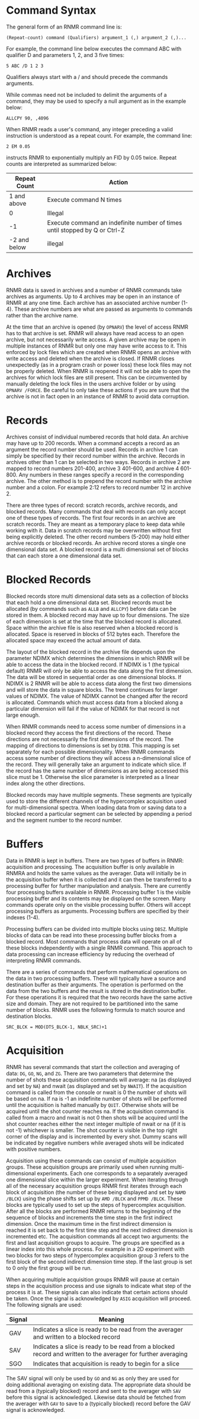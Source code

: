 # Command Syntax
The general form of an RNMR command line is:

    (Repeat-count) command (Qualifiers) argument_1 (,) argument_2 (,)...

For example, the command line below executes the command ABC with qualifier D and parameters 1, 2, and 3 five times:

    5 ABC /D 1 2 3

Qualifiers always start with a / and should precede the commands arguments.

While commas need not be included to delimit the arguments of a command, they may be used to specify a null
argument as in the example below:

    ALLCPY 90, ,4096

When RNMR reads a user's command, any integer preceding a valid instruction is understood as a repeat count. For
example, the command line:

    2 EM 0.05

instructs RNMR to exponentially multiply an FID by 0.05 twice.
Repeat counts are interpreted as summarized below:

Repeat Count | Action
------------ | ------
1 and above  | Execute command N times
0            | Illegal
-1           | Execute command an indefinite number of times until stopped by Q or Ctrl-Z
-2 and below | illegal

# Archives
RNMR data is saved in archives and a number of RNMR commands take archives as arguments. Up to 4 archives may be open in
an instance of RNMR at any one time. Each archive has an associated archive number (1-4). These archive numbers are what
are passed as arguments to commands rather than the archive name.

<a name="archive_access"></a>
At the time that an archive is opened (by `OPNARV`) the level of access RNMR has to that archive is set. RNMR will
always have read access to an open archive, but not necessarily write access. A given archive may be open in multiple
instances of RNMR but only one may have write access to it. This enforced by lock files which are created when RNMR
opens an archive with write access and deleted when the archive is closed. If RNMR closes unexpectedly (as in a program
crash or power loss) these lock files may not be properly deleted. When RNMR is reopened it will not be able to open the
archives for which lock files are still present. This can be circumvented by manually deleting the lock files in the
users archive folder or by using `OPNARV /FORCE`. Be careful to only take these actions if you are sure that the archive
is not in fact open in an instance of RNMR to avoid data corruption.

# Records
Archives consist of individual numbered records that hold data. An archive may have up to 200 records. When a command
accepts a record as an argument the record number should be used. Records in archive 1 can simply be specified by their
record number within the archive. Records in archives other than 1 can be selected in two ways. Records in archive 2 are
mapped to record numbers 201-400, archive 3 401-600, and archive 4 601-800. Any numbers in these ranges specify a record
in the corresponding archive. The other method is to prepend the record number with the archive number and a colon. For
example 2:12 refers to record number 12 in archive 2.

<a name="record_type"></a>
There are three types of record: scratch records, archive records, and blocked records. Many commands that deal with
records can only accept one of these types of records. The first four records in an archive are scratch records. They
are meant as a temporary place to keep data while working with it. Data in scratch records may be overwritten without
first being explicitly deleted. The other record numbers (5-200) may hold either archive records or blocked records. An
archive record stores a single one dimensional data set. A blocked record is a multi dimensional set of blocks that can
each store a one dimensional data set.

# Blocked Records
Blocked records store multi dimensional data sets as a collection of blocks that each hold a one dimensional data set.
Blocked records must be allocated (by commands such as `ALLB` and `ALLCPY`) before data can be stored in them. A blocked
record may have up to four dimensions. The size of each dimension is set at the time that the blocked record is
allocated. Space within the archive file is also reserved when a blocked record is allocated. Space is reserved in
blocks of 512 bytes each. Therefore the allocated space may exceed the actual amount of data.

<a name="ndimx"></a>
The layout of the blocked record in the archive file depends upon the parameter NDIMX which determines the dimensions in
which RNMR will be able to access the data in the blocked record. If NDIMX is 1 (the typical default) RNMR will only be
able to access the data along the first dimension. The data will be stored in sequential order as one dimensional
blocks. If NDIMX is 2 RNMR will be able to access data along the first two dimensions and will store the data in square
blocks. The trend continues for larger values of NDIMX. The value of NDIMX cannot be changed after the record is
allocated. Commands which must access data from a blocked along a particular dimension will fail if the value of NDIMX
for that record is not large enough.

<a name="slice"></a>
When RNMR commands need to access some number of dimensions in a blocked record they access the first directions of the
record. These directions are not necessarily the first dimensions of the record. The mapping of directions to dimensions
is set by `DIRB`. This mapping is set separately for each possible dimensionality. When RNMR commands access some number
of directions they will access a n-dimensional slice of the record. They will generally take an argument to indicate
which slice. If the record has the same number of dimensions as are being accessed this slice must be 1. Otherwise the
slice parameter is interpreted as a linear index along the other directions.

<a name="nseg"></a>
Blocked records may have multiple segments. These segments are typically used to store the different channels of the
hypercomplex acquisition used for multi-dimensional spectra. When loading data from or saving data to a blocked record
a particular segment can be selected by appending a period and the segment number to the record number.

# Buffers
Data in RNMR is kept in buffers. There are two types of buffers in RNMR: acquisition and processing. The acquisition
buffer is only available in RNMRA and holds the same values as the averager. Data will initially be in the acquisition
buffer when it is collected and it can then be transferred to a processing buffer for further manipulation and analysis.
There are currently four processing buffers available in RNMR. Processing buffer 1 is the visible processing buffer and
its contents may be displayed on the screen. Many commands operate only on the visible processing buffer. Others will
accept processing buffers as arguments. Processing buffers are specified by their indexes (1-4).

Processing buffers can be divided into multiple blocks using `DBSZ`. Multiple blocks of data can be read into these
processing buffer blocks from a blocked record. Most commands that process data will operate on all of these blocks
independently with a single RNMR command. This approach to data processing can increase efficiency by reducing the
overhead of interpreting RNMR commands.

There are a series of commands that perform mathematical operations on the data in two processing buffers. These will
typically have a source and destination buffer as their arguments. The operation is performed on the data from the two
buffers and the result is stored in the destination buffer. For these operations it is required that the two records
have the same active size and domain. They are not required to be partitioned into the same number of blocks. RNMR uses
the following formula to match source and destination blocks.

    SRC_BLCK = MOD(DTS_BLCK-1, NBLK_SRC)+1

# Acquisition
RNMR has several commands that start the collection and averaging of data: `DG`, `GO`, `NG`, and `ZG`. There are two
parameters that determine the number of shots these acquisition commands will average: na (as displayed and set by `NA`)
and nwait (as displayed and set by `NWAIT`). If the acquisition command is called from the console or nwait is 0 the
number of shots will be based on na. If na is -1 an indefinite number of shots will be performed until the acquisition
is halted manually by `QUIT`. Otherwise shots will be acquired until the shot counter reaches na. If the acquisition
command is called from a macro and nwait is not 0 then shots will be acquired until the shot counter reaches either the
next integer multiple of nwait or na (if it is not -1) whichever is smaller. The shot counter is visible in the top
right corner of the display and is incremented by every shot. Dummy scans will be indicated by negative numbers while
averaged shots will be indicated with positive numbers.

<a name="acqgrp"></a>
Acquisition using these commands can consist of multiple acquisition groups. These acquisition groups are primarily used
when running multi-dimensional experiments. Each one corresponds to a separately averaged one dimensional slice within
the larger experiment. When iterating through all of the necessary acquisition groups RNMR first iterates through each
block of acquisition (the number of these being displayed and set by `NAMD /BLCK`) using the phase shifts set up by
`AMD /BLCK` and `PPMD /BLCK`. These blocks are typically used to set up the steps of hypercomplex acquisition. After all
the blocks are performed RNMR returns to the beginning of the sequence of blocks and increments the time step in the
first indirect dimension. Once the maximum time in the first indirect dimension is reached it is set back to the first
time step and the next indirect dimension is incremented etc. The acquisition commands all accept two arguments: the
first and last acquisition groups to acquire. The groups are specified as a linear index into this whole process. For
example in a 2D experiment with two blocks for two steps of hypercomplex acquisition group 3 refers to the first block
of the second indirect dimension time step. If the last group is set to 0 only the first group will be run.

<a name="signals"></a>
When acquiring multiple acquisition groups RNMR will pause at certain steps in the acquisition process and use signals
to indicate what step of the process it is at. These signals can also indicate that certain actions should be taken.
Once the signal is acknowledged by `ASIG` acquisition will proceed. The following signals are used:

Signal | Meaning
------ | -------
GAV    | Indicates a slice is ready to be read from the averager and written to a blocked record
SAV    | Indicates a slice is ready to be read from a blocked record and written to the averager for further averaging
SGO    | Indicates that acquisition is ready to begin for a slice

The SAV signal will only be used by `GO` and `NG` as only they are used for doing additional averaging on existing data.
The appropriate data should be read from a (typically blocked) record and sent to the averager with `SAV` before this
signal is acknowledged. Likewise data should be fetched from the averager with `GAV` to save to a (typically blocked)
record before the GAV signal is acknowledged.
